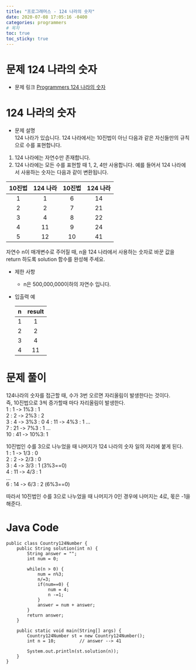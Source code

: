 ```yaml
---
title: "프로그래머스 - 124 나라의 숫자"
date: 2020-07-08 17:05:16 -0400
categories: programmers
# 목차
toc: true  
toc_sticky: true
---
```


# 문제 124 나라의 숫자
- 문제 링크
[Programmers 124 나라의 숫자](https://programmers.co.kr/learn/courses/30/lessons/12899)

# 124 나라의 숫자
- 문제 설명  
124 나라가 있습니다. 124 나라에서는 10진법이 아닌 다음과 같은 자신들만의 규칙으로 수를 표현합니다.  
1. 124 나라에는 자연수만 존재합니다.
1. 124 나라에는 모든 수를 표현할 때 1, 2, 4만 사용합니다.
예를 들어서 124 나라에서 사용하는 숫자는 다음과 같이 변환됩니다.  

  | 10진법 | 124 나라 | 10진법 | 124 나라 |
  |:---:|:---:|:---:|:---:|
  |1 |	1 | 6 | 14|
  |2 |	2 | 7 | 21|
  |3 |	4 | 8 | 22|
  |4 | 11 | 9 | 24|
  |5 |	12 | 10 | 41|
  
자연수 n이 매개변수로 주어질 때, n을 124 나라에서 사용하는 숫자로 바꾼 값을 return 하도록 solution 함수를 완성해 주세요.  

- 제한 사항  
  - n은 500,000,000이하의 자연수 입니다. 
  
- 입출력 예  

  | n |	result |
  |:---:|:---:|
  |1 |	1|
  |2 |	2|
  |3 |	4|
  |4 |	11|

# 문제 풀이
124나라의 숫자를 접근할 때, 수가 3번 오르면 자리올림이 발생한다는 것이다.  
즉, 10진법으로 3씩 증가할때 마다 자리올림이 발생한다.  
1 : 1   -> 1%3 : 1  
2 : 2   -> 2%3 : 2  
3 : 4   -> 3%3 : 0
4 : 11  -> 4%3 : 1
...  
7 : 21  -> 7%3 : 1
...  
10 : 41 -> 10%3: 1

10진법인 수를 3으로 나누었을 때 나머지가 124 나라의 숫자 일의 자리에 붙게 된다.  
1 : 1  -> 1/3 : 0  
2 : 2  -> 2/3 : 0  
3 : 4  -> 3/3 : 1   (3%3==0)  
4 : 11 -> 4/3 : 1  
...  
6 : 14 -> 6/3 : 2   (6%3==0)  

따라서 10진법인 수를 3으로 나누었을 때 나머지가 0인 경우에 나머지는 4로, 몫은 -1을 해준다.  

# Java Code
```
public class Country124Number {
	public String solution(int n) {
		String answer = "";
		int num = 0;
		
		while(n > 0) {
			num = n%3;
			n/=3;
			if(num==0) {
				num = 4;
				n -=1;
			}
			answer = num + answer;
		}
		return answer;
	}
	
	public static void main(String[] args) {
		Country124Number st = new Country124Number();
		int n = 10;			// answer --> 41
		
		System.out.println(st.solution(n));	
	}
}
```





